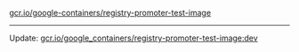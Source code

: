 [gcr.io/google-containers/registry-promoter-test-image](https://hub.docker.com/r/cruse/registry-promoter-test-image/tags/) 

----
Update: [gcr.io/google_containers/registry-promoter-test-image:dev](https://hub.docker.com/r/cruse/registry-promoter-test-image/tags/)

